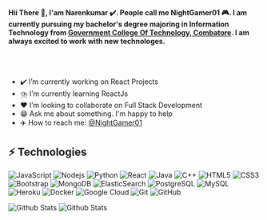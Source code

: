 #### Hii There 👋, I'am Narenkumar ✔️. People call me NightGamer01 🎮. I am currently pursuing my bachelor's degree majoring in Information Technology from [Government College Of Technology, Combatore](https://gct.ac.in). I am always excited to work with new technologes.  
<br/>

<a href="https://night-gamer-who-am-i.vercel.app/" target="_blank"><img src="https://user-images.githubusercontent.com/63674689/140313160-3d5dcaea-64e2-4957-ae6f-097103c425bc.png" alt="" /></a></h1>


- ✔️ I’m currently working on React Projects
- ⛈️ I’m currently learning ReactJs
- ❤️ I’m looking to collaborate on Full Stack Development
- 😁 Ask me about something. I'm happy to help
- ✈️ How to reach me: [@NightGamer01](https://www.instagram.com//Night_Gamer_01)

## ⚡ Technologies

![JavaScript](https://img.shields.io/badge/-JavaScript-black?style=flat-square&logo=javascript)
![Nodejs](https://img.shields.io/badge/-Nodejs-black?style=flat-square&logo=Node.js)
![Python](https://img.shields.io/badge/-Python-black?style=flat-square&logo=Python)
![React](https://img.shields.io/badge/-React-black?style=flat-square&logo=react)
![Java](https://img.shields.io/badge/-java-E34A86?style=flat-square&logo=java)
![C++](https://img.shields.io/badge/-C++-00599C?style=flat-square&logo=c)
![HTML5](https://img.shields.io/badge/-HTML5-E34F26?style=flat-square&logo=html5&logoColor=white)
![CSS3](https://img.shields.io/badge/-CSS3-1572B6?style=flat-square&logo=css3)
![Bootstrap](https://img.shields.io/badge/-Bootstrap-563D7C?style=flat-square&logo=bootstrap)
![MongoDB](https://img.shields.io/badge/-MongoDB-black?style=flat-square&logo=mongodb)
![ElasticSearch](https://img.shields.io/badge/-ElasticSearch-005571?style=flat-square&logo=elasticsearch)
![PostgreSQL](https://img.shields.io/badge/-PostgreSQL-336791?style=flat-square&logo=postgresql)
![MySQL](https://img.shields.io/badge/-MySQL-black?style=flat-square&logo=mysql)
![Heroku](https://img.shields.io/badge/-Heroku-430098?style=flat-square&logo=heroku)
![Docker](https://img.shields.io/badge/-Docker-black?style=flat-square&logo=docker)
![Google Cloud](https://img.shields.io/badge/Google%20Cloud-black?style=flat-square&logo=google-cloud)
![Git](https://img.shields.io/badge/-Git-black?style=flat-square&logo=git)
![GitHub](https://img.shields.io/badge/-GitHub-181717?style=flat-square&logo=github)


![Github Stats](https://github-readme-stats.vercel.app/api?username=narenkumar1234&&show_icons=true&title_color=ffffff&icon_color=bb2acf&text_color=daf7dc&bg_color=151515)
![Github Stats](https://github-readme-stats.vercel.app/api/top-langs/?username=Narenkumar1234&&show_icons=true&title_color=ffffff&icon_color=bb2acf&text_color=daf7dc&bg_color=151515)



